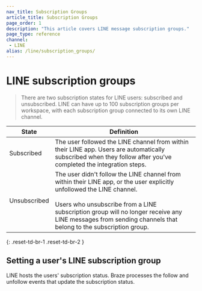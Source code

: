 ```yaml
---
nav_title: Subscription Groups
article_title: Subscription Groups
page_order: 1
description: "This article covers LINE message subscription groups."
page_type: reference
channel:
 - LINE
alias: /line/subscription_groups/
---
```


# LINE subscription groups

> There are two subscription states for LINE users: subscribed and unsubscribed. LINE can have up to 100 subscription groups per workspace, with each subscription group connected to its own LINE channel.

| State | Definition |
| --- | --- |
| Subscribed | The user followed the LINE channel from within their LINE app. Users are automatically subscribed when they follow after you've completed the integration steps. |
| Unsubscribed | The user didn't follow the LINE channel from within their LINE app, or the user explicitly unfollowed the LINE channel. <br><br> Users who unsubscribe from a LINE subscription group will no longer receive any LINE messages from sending channels that belong to the subscription group. |
{: .reset-td-br-1 .reset-td-br-2 }

## Setting a user's LINE subscription group

LINE hosts the users' subscription status. Braze processes the follow and unfollow events that update the subscription status.